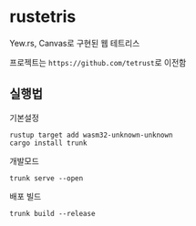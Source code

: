 # rustetris

Yew.rs, Canvas로 구현된 웹 테트리스
      
프로젝트는 `https://github.com/tetrust`로 이전함   
 
## 실행법

기본설정

```
rustup target add wasm32-unknown-unknown
cargo install trunk
```

개발모드

```
trunk serve --open
```

배포 빌드

```
trunk build --release
```

